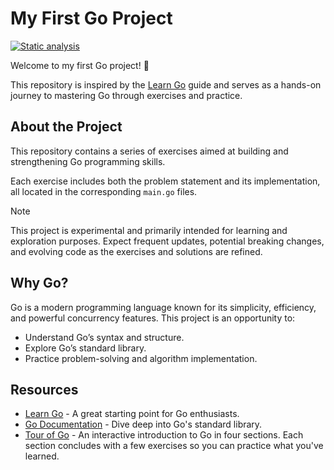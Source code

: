 # My First Go Project

[![Static analysis](https://github.com/vinceAmstoutz/my-first-go-project/actions/workflows/static.yaml/badge.svg)](https://github.com/vinceAmstoutz/my-first-go-project/actions/workflows/static.yaml)

Welcome to my first Go project! 🎉 

This repository is inspired by the [Learn Go](https://go.dev/learn/) guide and serves as a hands-on journey to mastering Go through exercises and practice.

## About the Project

This repository contains a series of exercises aimed at building and strengthening Go programming skills. 

Each exercise includes both the problem statement and its implementation, all located in the corresponding `main.go` files.

> [!NOTE]
> This project is experimental and primarily intended for learning and exploration purposes.
> Expect frequent updates, potential breaking changes, and evolving code as the exercises and solutions are refined.

## Why Go?

Go is a modern programming language known for its simplicity, efficiency, and powerful concurrency features. This project is an opportunity to:

- Understand Go’s syntax and structure.
- Explore Go’s standard library.
- Practice problem-solving and algorithm implementation.

## Resources

- [Learn Go](https://go.dev/learn/) - A great starting point for Go enthusiasts.
- [Go Documentation](https://pkg.go.dev/std) - Dive deep into Go's standard library.
- [Tour of Go](https://go.dev/tour/) - An interactive introduction to Go in four sections. Each section concludes with a few exercises so you can practice what you've learned.
